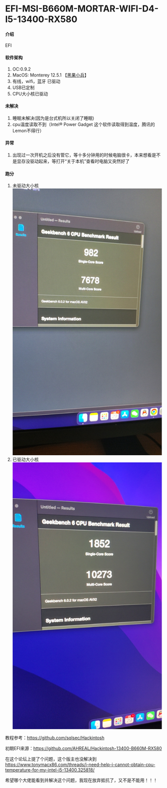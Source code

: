 # EFI-MSI-B660M-MORTAR-WIFI-D4-I5-13400-RX580

#### 介绍
EFI

#### 软件架构
1. OC:0.9.2
1. MacOS: Monterey 12.5.1 【[黑果小兵](https://blog.daliansky.net/macOS-Monterey-12.5.1-21G83-Release-version-with-OC-0.8.4-CLOVER-5148-and-FirPE-original-image.html)】
1. 有线，wifi，蓝牙 已驱动
1. USB已定制
1. CPU大小核已驱动

#### 未解决
1. 睡眠未解决(因为是台式机所以关闭了睡眠)
1. cpu温度读取不到（Intel® Power Gadget 这个软件读取得到温度，腾讯的Lemon不得行）


#### 异常
1. 出现过一次开机之后没有管它，等十多分钟用的时候电脑很卡，本来想看是不是显存没驱动起来，等打开“关于本机”查看时电脑又突然好了

#### 跑分
1. 未驱动大小核
![输入图片说明](img/9b9593c4e2e9332e929c26d2080142c7.jpg)
1. 已驱动大小核
![输入图片说明](img/963d77d6d0586e1efe77df815393997b.jpg)


教程参考：https://github.com/sqlsec/Hackintosh

初期EFI来源：https://github.com/AHREAL/Hackintosh-13400-B660M-RX580

在这个论坛上提了个问题，这个版主也没解决到
https://www.tonymacx86.com/threads/i-need-help-i-cannot-obtain-cpu-temperature-for-my-intel-i5-13400.325818/

希望哪个大佬能看到并解决这个问题，我现在放弃抵抗了，又不是不能用！！！
